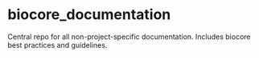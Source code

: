# biocore_documentation
Central repo for all non-project-specific documentation.  Includes biocore best practices and guidelines.
